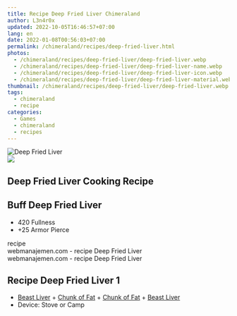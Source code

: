 ```yaml
---
title: Recipe Deep Fried Liver Chimeraland
author: L3n4r0x
updated: 2022-10-05T16:46:57+07:00
lang: en
date: 2022-01-08T00:56:03+07:00
permalink: /chimeraland/recipes/deep-fried-liver.html
photos:
  - /chimeraland/recipes/deep-fried-liver/deep-fried-liver.webp
  - /chimeraland/recipes/deep-fried-liver/deep-fried-liver-name.webp
  - /chimeraland/recipes/deep-fried-liver/deep-fried-liver-icon.webp
  - /chimeraland/recipes/deep-fried-liver/deep-fried-liver-material.webp
thumbnail: /chimeraland/recipes/deep-fried-liver/deep-fried-liver.webp
tags:
  - chimeraland
  - recipe
categories:
  - Games
  - chimeraland
  - recipes
---
```


<link
  rel="stylesheet"
  href="https://rawcdn.githack.com/dimaslanjaka/Web-Manajemen/870a349/css/bootstrap-5-3-0-alpha3-wrapper.css"
/>
<section id="bootstrap-wrapper">
  <div data-bs-theme="dark">
    <div class="card mb-2">
      <div class="card-body">
        <div class="row g-0">
          <div class="col-sm-4 position-relative mb-2">
            <img
              src="https://www.webmanajemen.com/chimeraland/recipes/deep-fried-liver/deep-fried-liver-material.webp"
              class="card-img fit-cover w-100 h-100"
              alt="Deep Fried Liver"
              data-fancybox="true"
            />
          </div>
          <div class="col-sm-8 mb-2">
            <div class="card-body">
              <div class="d-flex flex-row align-items-center mb-3">
                <img
                  class="d-inline-block me-2"
                  src="https://www.webmanajemen.com/chimeraland/recipes/deep-fried-liver/deep-fried-liver-icon.webp"
                  width="auto"
                  height="auto"
                  style="vertical-align: middle"
                />
                <h2 class="fs-5">Deep Fried Liver Cooking Recipe</h2>
              </div>
              <h2 class="card-title fs-5">Buff Deep Fried Liver</h2>
              <div class="card-text">
                <ul>
                  <li>420 Fullness</li>
                  <li>+25 Armor Pierce</li>
                </ul>
              </div>
              <span class="badge rounded-pill">recipe</span>
            </div>
            <div class="card-footer text-end text-muted mt-auto">
              webmanajemen.com - recipe Deep Fried Liver
            </div>
          </div>
        </div>
      </div>
      <div class="card-footer text-end text-muted">
        webmanajemen.com - recipe Deep Fried Liver
      </div>
    </div>
    <div class="row mb-2">
      <div class="col-12 col-lg-6 recipe-item mb-2">
        <div class="card">
          <div class="card-body">
            <h2 class="card-title fs-5">Recipe Deep Fried Liver 1</h2>
            <div class="card-text">
              <ul>
                <li>
                  <a
                    class="text-decoration-none text-primary"
                    href="/chimeraland/materials/beast-liver.html"
                    >Beast Liver</a
                  ><span> + </span
                  ><a
                    class="text-decoration-none text-primary"
                    href="/chimeraland/materials/chunk-of-fat.html"
                    >Chunk of Fat</a
                  ><span> + </span
                  ><a
                    class="text-decoration-none text-primary"
                    href="/chimeraland/materials/chunk-of-fat.html"
                    >Chunk of Fat</a
                  ><span> + </span
                  ><a
                    class="text-decoration-none text-primary"
                    href="/chimeraland/materials/beast-liver.html"
                    >Beast Liver</a
                  >
                </li>
                <li>Device: Stove or Camp</li>
              </ul>
            </div>
          </div>
        </div>
      </div>
    </div>
  </div>
</section>